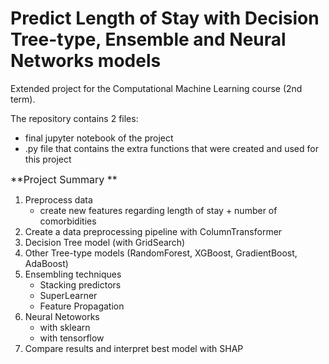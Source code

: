 # Predict Length of Stay with Decision Tree-type, Ensemble and Neural Networks models

Extended project for the Computational Machine Learning course (2nd term). 

The repository contains 2 files: 
  - final jupyter notebook of the project
  - .py file that contains the extra functions that were created and used for this project

<font size="3">**Project Summary **</font>

1. Preprocess data
    - create new features regarding length of stay + number of comorbidities
2. Create a data preprocessing pipeline with ColumnTransformer
3. Decision Tree model (with GridSearch)
4. Other Tree-type models (RandomForest, XGBoost, GradientBoost, AdaBoost)
5. Ensembling techniques
    - Stacking predictors
    - SuperLearner
    - Feature Propagation
6. Neural Netoworks
    - with sklearn
    - with tensorflow
7. Compare results and interpret best model with SHAP
